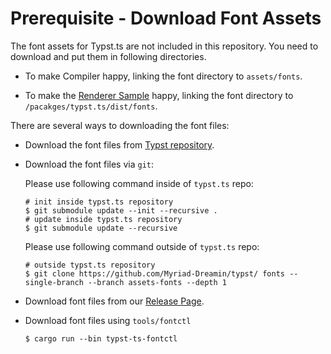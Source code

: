 # Prerequisite - Download Font Assets

The font assets for Typst.ts are not included in this repository. You need to download and put them in following directories.

- To make Compiler happy, linking the font directory to `assets/fonts`.

- To make the [Renderer Sample](https://github.com/Myriad-Dreamin/typst.ts/blob/9f9295cf130092f9719d771f3969914967265f2a/renderer/src/driver/main.ts#L27-L34) happy, linking the font directory to `/pacakges/typst.ts/dist/fonts`.

There are several ways to downloading the font files:

- Download the font files from [Typst repository](https://github.com/typst/typst/tree/main/assets/fonts).

- Download the font files via `git`:

  Please use following command inside of `typst.ts` repo:

  ```shell
  # init inside typst.ts repository
  $ git submodule update --init --recursive .
  # update inside typst.ts repository
  $ git submodule update --recursive
  ```

  Please use following command outside of `typst.ts` repo:

  ```shell
  # outside typst.ts repository
  $ git clone https://github.com/Myriad-Dreamin/typst/ fonts --single-branch --branch assets-fonts --depth 1
  ```

- Download font files from our [Release Page](https://github.com/Myriad-Dreamin/typst.ts/releases/tag/v0.1.0).

- Download font files using `tools/fontctl`
  ```shell
  $ cargo run --bin typst-ts-fontctl
  ```
